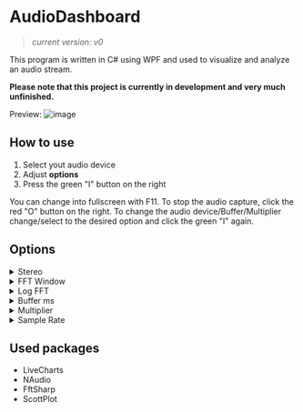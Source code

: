 # AudioDashboard
>*current version: v0*

This program is written in C# using WPF and used to visualize and analyze an audio stream.

**Please note that this project is currently in development and very much unfinished.**

Preview:
![image](https://github.com/user-attachments/assets/3eb4bc4c-2524-4b40-acfe-193bd4d691b1)


## How to use
1. Select yout audio device
2. Adjust **options**
3. Press the green "I" button on the right

You can change into fullscreen with F11.
To stop the audio capture, click the red "O" button on the right.
To change the audio device/Buffer/Multiplier change/select to the desired option and click the green "I" again.

## Options
<details>
	<summary> Stereo </summary>
	Toggles the seperation of data into left and right channel.
	
	-> Allows the volume bars to change in relation to the corrosponding channel but at a higher performance impact
</details>
<details>
	<summary> FFT Window </summary>
	Toggles the use of a window (Hanning) when calculating the FFT-Spectrum.
</details>
<details>
	<summary> Log FFT </summary>
	Toggles the use of a logarithmic scaling of the FFT-Spectrum.
</details>
<details>
	<summary> Buffer ms </summary>
	Selects the buffer update intervall.
	
	-> Range 1ms - 200ms

	-> Smaller values = lower FFT resolution but higher refresh rate (might cause artifacts and stuttering if to low)
 	-> Higher values = higher FFT resolution but lower refresh rate
</details>
<details>
	<summary> Multiplier </summary>
	Selects the UI update rate depending on the buffer update intervall.
	(values below 1 are only used to make the fft graph on high buffer ms a bit more enjoyable and probably cause some loss of information)

	-> Range 0.?x - 10x


	-> 1x = every buffer refresh causes one UI update 
	-> 10x = every ten buffer refreshes cause one UI update
	-> 0,1x = every buffer refresh causes ten UI updates

	! ATTENTION !	-	floating point numbers use "," instead of "." as the decimal seperator

	-> Allows the reduction of stuttering by slowing down the UI update while leaving the data gathering rate and FFT resolution unchanged
</details>
<details>
	<summary> Sample Rate </summary>
	The combo box selects the sample rate used for audio processing.
	

	-> The "Add SR" button can be used to add custom sample rates.

	-> There is no security mechanisms in place yet so the program might crash on to high/low custom sample rates
</details>


## Used packages
- LiveCharts
- NAudio
- FftSharp
- ScottPlot
